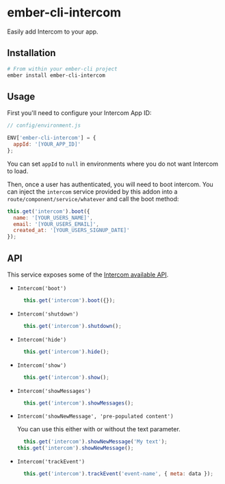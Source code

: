 # ember-cli-intercom

Easily add Intercom to your app.

## Installation

```bash
# From within your ember-cli project
ember install ember-cli-intercom
```

## Usage

First you'll need to configure your Intercom App ID:

```javascript
// config/environment.js

ENV['ember-cli-intercom'] = {
  appId: '[YOUR_APP_ID]'
};
```

You can set `appId` to `null` in environments where you do not want Intercom to load.

Then, once a user has authenticated, you will need to boot intercom. You can inject the `intercom` service provided by this addon into a `route/component/service/whatever` and call the boot method:

```javascript
this.get('intercom').boot({
  name: '[YOUR_USERS_NAME]',
  email: '[YOUR_USERS_EMAIL]',
  created_at: '[YOUR_USERS_SIGNUP_DATE]'
});
```

## API

This service exposes some of the [Intercom available API](https://docs.intercom.io/configure-intercom-for-your-product-or-site/customize-the-intercom-messenger/the-intercom-javascript-api).

* `Intercom('boot')`

  ```javascript
    this.get('intercom').boot({});
  ```

* `Intercom('shutdown')`

  ```javascript
    this.get('intercom').shutdown();
  ```

* `Intercom('hide')`

  ```javascript
    this.get('intercom').hide();
  ```

* `Intercom('show')`

  ```javascript
    this.get('intercom').show();
  ```

* `Intercom('showMessages')`

  ```javascript
    this.get('intercom').showMessages();
  ```

* `Intercom('showNewMessage', 'pre-populated content')`

  You can use this either with or without the text parameter.

  ```javascript
    this.get('intercom').showNewMessage('My text');
  this.get('intercom').showNewMessage();
  ```
  
* `Intercom('trackEvent')`

  ```javascript
    this.get('intercom').trackEvent('event-name', { meta: data });
  ```
